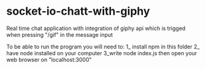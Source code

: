 # socket-io-chatt-with-giphy
Real time chat application with integration of giphy api which is trigged when pressing "/gif" in the message input


To be able to run the program you will need to:
1_ install npm in this folder
2_ have node installed on your computer
3_write node index.js
then open your web browser on "localhost:3000"